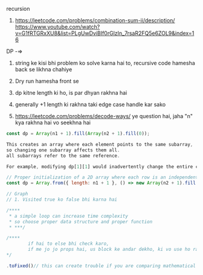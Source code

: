 recursion

1. https://leetcode.com/problems/combination-sum-ii/description/
   https://www.youtube.com/watch?v=G1fRTGRxXU8&list=PLgUwDviBIf0rGlzIn_7rsaR2FQ5e6ZOL9&index=16

DP -=>

1. string ke kisi bhi problem ko solve karna hai to, recursive code hamesha back se likhna chahiye
2. Dry run hamesha front se

3. dp kitne length ki ho, is par dhyan rakhna hai
4. generally +1 length ki rakhna taki edge case handle kar sako
5. https://leetcode.com/problems/decode-ways/ ye question hai, jaha "n" kya rakhna hai vo seekhna hai

```javascript
const dp = Array(n1 + 1).fill(Array(n2 + 1).fill(0));

This creates an array where each element points to the same subarray,
so changing one subarray affects them all.
all subarrays refer to the same reference.

For example, modifying dp[1][1] would inadvertently change the entire column at index 1 in all rows.

// Proper initialization of a 2D array where each row is an independent array
const dp = Array.from({ length: n1 + 1 }, () => new Array(n2 + 1).fill(0));

```

```javascript
// Graph
// 1. Visited true ko false bhi karna hai

/****
 * a simple loop can increase time complexity
 * so choose proper data structure and proper function
 * ***/
```

```javascript
/****
        if hai to else bhi check karo,
        if me jo jo props hai, us block ke andar dekho, ki vo use ho rahe hai kya  just like useEffect
*/
```

<!--

Take care of truthy falsy

use "==="

-->

<!--

2 similar loops means we can get rid of one of the loop

see if can get  result using only one loop ?

 -->

<!--

/******
 *
 * so if ultimately we need an array, so we can create it before-hand
 * otherwise we may get TLE
 *
 * *****/


 -->

<!--

a-z => 97 to 122.

0 - 48,
9 - 57

 -->

```Javascript
.toFixed()// this can create trouble if you are comparing mathematical results

```

